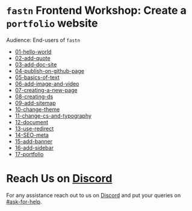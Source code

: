 # `fastn` Frontend Workshop: Create a `portfolio` website

Audience: End-users of `fastn`

- [01-hello-world](/a-website/01-hello-world/)
- [02-add-quote](/a-website/02-add-quote/)
- [03-add-doc-site](/a-website/03-add-doc-site/)
- [04-publish-on-github-page](/a-website/04-publish-on-github-page/)
- [05-basics-of-text](/a-website/05-basic-of-text/)
- [06-add-image-and-video](/a-website/06-add-image-and-video/)
- [07-creating-a-new-page](/a-website/07-creating-a-new-page/)
- [08-creating-ds](/a-website/08-creating-ds/)
- [09-add-sitemap](/a-website/09-add-sitemap/)
- [10-change-theme](/a-website/10-change-theme/)
- [11-change-cs-and-typography](/a-website/11-change-cs-and-typo/)
- [12-document](/a-website/12-document/)
- [13-use-redirect](/a-website/13-use-redirect/)
- [14-SEO-meta](/a-website/14-seo-meta/)
- [15-add-banner](/a-website/15-add-banner/)
- [16-add-sidebar](/a-website/16-add-sidebar/)
- [17-portfolio](/a-website/17-portfolio/)


# Reach Us on [Discord](https://fastn.com/discord/)

For any assistance reach out to us on [Discord](https://fastn.com/discord/) and put your queries on [#ask-for-help](https://discord.com/channels/793929082483769345/1079299083283472454).
